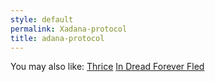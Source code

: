 ```yaml
---
style: default
permalink: Xadana-protocol
title: adana-protocol
---
```

You may also like:
[Thrice](http://scp-wiki.net/thrice)
[In Dread Forever Fled](http://scp-wiki.net/but-when-they-opened-it-they-turned-and-swift)
